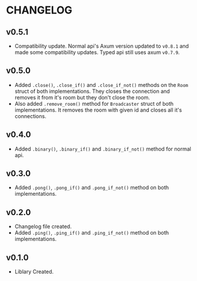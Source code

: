 # CHANGELOG

## v0.5.1

- Compatibility update. Normal api's Axum version updated to `v0.8.1` and made some compatibility updates. Typed api still uses axum `v0.7.9`.

## v0.5.0

- Added `.close()`, `.close_if()` and `.close_if_not()` methods on the `Room` struct of both implementations. They closes the connection and removes it from it's room but they don't close the room.
- Also added `.remove_room()` method for `Broadcaster` struct of both implementations. It removes the room with given id and closes all it's connections.

## v0.4.0

- Added `.binary()`, `.binary_if()` and `.binary_if_not()` method for normal api.

## v0.3.0

- Added `.pong()`, `.pong_if()` and `.pong_if_not()` method on both implementations.

## v0.2.0

- Changelog file created.
- Added `.ping()`, `.ping_if()` and `.ping_if_not()` method on both implementations.

## v0.1.0

- Liblary Created.
